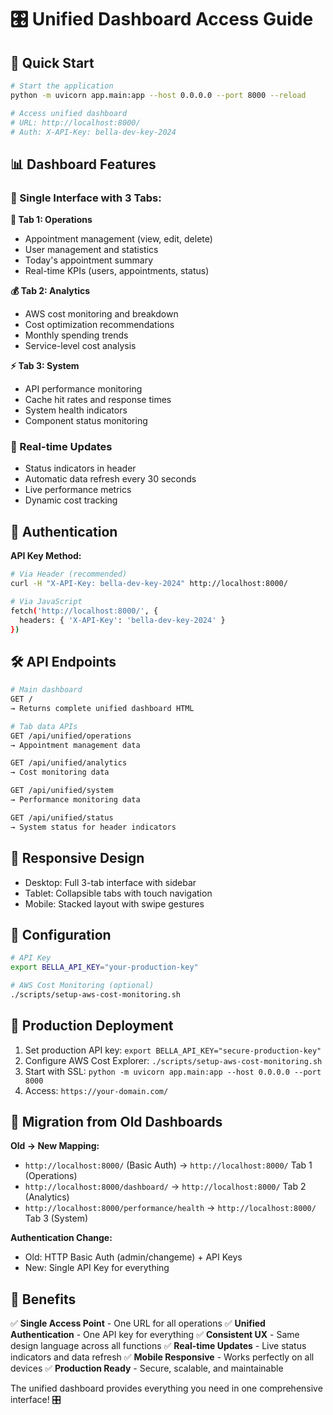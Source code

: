 # 🎛️ Unified Dashboard Access Guide

## 🚀 Quick Start

```bash
# Start the application
python -m uvicorn app.main:app --host 0.0.0.0 --port 8000 --reload

# Access unified dashboard
# URL: http://localhost:8000/
# Auth: X-API-Key: bella-dev-key-2024
```

## 📊 Dashboard Features

### 🎯 Single Interface with 3 Tabs:

**📅 Tab 1: Operations**
- Appointment management (view, edit, delete)
- User management and statistics
- Today's appointment summary
- Real-time KPIs (users, appointments, status)

**💰 Tab 2: Analytics**
- AWS cost monitoring and breakdown
- Cost optimization recommendations
- Monthly spending trends
- Service-level cost analysis

**⚡ Tab 3: System**
- API performance monitoring
- Cache hit rates and response times
- System health indicators
- Component status monitoring

### 🔄 Real-time Updates
- Status indicators in header
- Automatic data refresh every 30 seconds
- Live performance metrics
- Dynamic cost tracking

## 🔑 Authentication

**API Key Method:**
```bash
# Via Header (recommended)
curl -H "X-API-Key: bella-dev-key-2024" http://localhost:8000/

# Via JavaScript
fetch('http://localhost:8000/', {
  headers: { 'X-API-Key': 'bella-dev-key-2024' }
})
```

## 🛠 API Endpoints

```bash
# Main dashboard
GET /
→ Returns complete unified dashboard HTML

# Tab data APIs
GET /api/unified/operations
→ Appointment management data

GET /api/unified/analytics
→ Cost monitoring data

GET /api/unified/system
→ Performance monitoring data

GET /api/unified/status
→ System status for header indicators
```

## 📱 Responsive Design

- Desktop: Full 3-tab interface with sidebar
- Tablet: Collapsible tabs with touch navigation
- Mobile: Stacked layout with swipe gestures

## 🔧 Configuration

```bash
# API Key
export BELLA_API_KEY="your-production-key"

# AWS Cost Monitoring (optional)
./scripts/setup-aws-cost-monitoring.sh
```

## 🎯 Production Deployment

1. Set production API key: `export BELLA_API_KEY="secure-production-key"`
2. Configure AWS Cost Explorer: `./scripts/setup-aws-cost-monitoring.sh`
3. Start with SSL: `python -m uvicorn app.main:app --host 0.0.0.0 --port 8000`
4. Access: `https://your-domain.com/`

## 🚀 Migration from Old Dashboards

**Old → New Mapping:**
- `http://localhost:8000/` (Basic Auth) → `http://localhost:8000/` Tab 1 (Operations)
- `http://localhost:8000/dashboard/` → `http://localhost:8000/` Tab 2 (Analytics)
- `http://localhost:8000/performance/health` → `http://localhost:8000/` Tab 3 (System)

**Authentication Change:**
- Old: HTTP Basic Auth (admin/changeme) + API Keys
- New: Single API Key for everything

## 🎉 Benefits

✅ **Single Access Point** - One URL for all operations
✅ **Unified Authentication** - One API key for everything
✅ **Consistent UX** - Same design language across all functions
✅ **Real-time Updates** - Live status indicators and data refresh
✅ **Mobile Responsive** - Works perfectly on all devices
✅ **Production Ready** - Secure, scalable, and maintainable

The unified dashboard provides everything you need in one comprehensive interface! 🎛️
